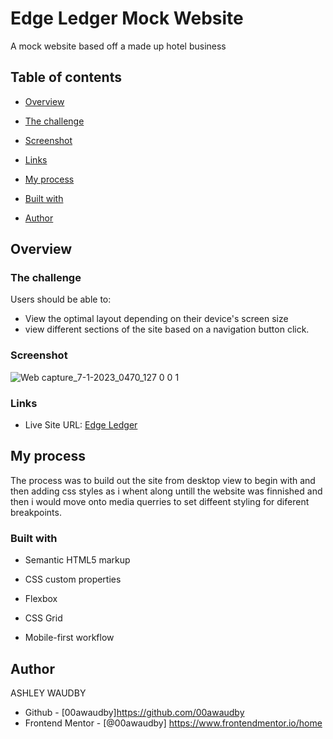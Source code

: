 # Edge Ledger Mock Website
A mock website based off a made up hotel business

## Table of contents

- [Overview](#overview)

- [The challenge](#the-challenge)
  
- [Screenshot](#screenshot)
  
- [Links](#links)
  
- [My process](#my-process)

- [Built with](#built-with)
  
- [Author](#author)

## Overview

### The challenge

Users should be able to:

- View the optimal layout depending on their device's screen size
- view different sections of the site based on a navigation button click.

### Screenshot

![Web capture_7-1-2023_0470_127 0 0 1](https://user-images.githubusercontent.com/84845712/211123583-a146945b-477e-4f52-8581-b040c5c0ce97.jpeg)


### Links
- Live Site URL: [Edge Ledger](https://ashleywaudbydev.github.io/edge-ledger-mock-website/)

## My process
The process was to build out the site from desktop view to begin with and then adding css styles as i whent along untill the website was finnished  and then i would  move onto media querries to set diffeent styling for diferent breakpoints.
### Built with

- Semantic HTML5 markup

- CSS custom properties

- Flexbox

- CSS Grid

- Mobile-first workflow

## Author
ASHLEY WAUDBY
- Github - [00awaudby]https://github.com/00awaudby
- Frontend Mentor - [@00awaudby] https://www.frontendmentor.io/home

